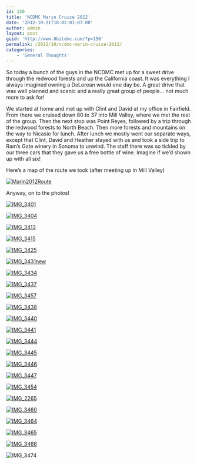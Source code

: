 ```yaml
---
id: 150
title: 'NCDMC Marin Cruise 2012'
date: '2012-10-21T18:02:01-07:00'
author: admin
layout: post
guid: 'http://www.8bitdmc.com/?p=150'
permalink: /2012/10/ncdmc-marin-cruise-2012/
categories:
    - 'General Thoughts'
---
```


So today a bunch of the guys in the NCDMC met up for a sweet drive through the redwood forests and up the California coast. It was everything I always imagined owning a DeLorean would one day be. A great drive that was well planned and scenic and a really great group of people… not much more to ask for!

We started at home and met up with Clint and David at my office in Fairfield. From there we cruised down 80 to 37 into Mill Valley, where we met the rest of the group. Then the next stop was Point Reyes, followed by a trip through the redwood forests to North Beach. Then more forests and mountains on the way to Nicasio for lunch. After lunch we mostly went our separate ways, except that Clint, David and Heather stayed with us and took a side trip to Ram’s Gate winery in Sonoma to unwind. The staff there was so tickled by our three cars that they gave us a free bottle of wine. Imagine if we’d shown up with all six!

Here’s a map of the route we took (after meeting up in Mill Valley)

[![](../../assets/images/2012/10/Marin2012Route.jpg "Marin2012Route")](../../assets/images/2012/10/Marin2012Route.jpg)

Anyway, on to the photos!

[![](../../assets/images/2012/10/IMG_3401-300x225.jpg "IMG_3401")](../../assets/images/2012/10/IMG_3401.jpg)

[![](../../assets/images/2012/10/IMG_3404-300x225.jpg "IMG_3404")](../../assets/images/2012/10/IMG_3404.jpg)

[![](../../assets/images/2012/10/IMG_3413-300x225.jpg "IMG_3413")](../../assets/images/2012/10/IMG_3413.jpg)

[![](../../assets/images/2012/10/IMG_3415-300x225.jpg "IMG_3415")](../../assets/images/2012/10/IMG_3415.jpg)

[![](../../assets/images/2012/10/IMG_3425-300x225.jpg "IMG_3425")](../../assets/images/2012/10/IMG_3425.jpg)

[![](../../assets/images/2012/10/IMG_3431new-225x300.jpg "IMG_3431new")](../../assets/images/2012/10/IMG_3431new.jpg)

[![](../../assets/images/2012/10/IMG_3434-300x225.jpg "IMG_3434")](../../assets/images/2012/10/IMG_3434.jpg)

[![](../../assets/images/2012/10/IMG_3437-300x225.jpg "IMG_3437")](../../assets/images/2012/10/IMG_3437.jpg)

[![](../../assets/images/2012/10/IMG_3457-300x225.jpg "IMG_3457")](../../assets/images/2012/10/IMG_3457.jpg)

[![](../../assets/images/2012/10/IMG_3438-300x225.jpg "IMG_3438")](../../assets/images/2012/10/IMG_3438.jpg)

[![](../../assets/images/2012/10/IMG_3440-300x225.jpg "IMG_3440")](../../assets/images/2012/10/IMG_3440.jpg)

[![](../../assets/images/2012/10/IMG_3441-300x225.jpg "IMG_3441")](../../assets/images/2012/10/IMG_3441.jpg)

[![](../../assets/images/2012/10/IMG_3444-300x225.jpg "IMG_3444")](../../assets/images/2012/10/IMG_3444.jpg)

[![](../../assets/images/2012/10/IMG_3445-300x225.jpg "IMG_3445")](../../assets/images/2012/10/IMG_3445.jpg)

[![](../../assets/images/2012/10/IMG_3446-300x225.jpg "IMG_3446")](../../assets/images/2012/10/IMG_3446.jpg)

[![](../../assets/images/2012/10/IMG_3447-300x225.jpg "IMG_3447")](../../assets/images/2012/10/IMG_3447.jpg)

[![](../../assets/images/2012/10/IMG_3454-300x225.jpg "IMG_3454")](../../assets/images/2012/10/IMG_3454.jpg)

[![](../../assets/images/2012/10/IMG_2265-300x225.jpg "IMG_2265")](../../assets/images/2012/10/IMG_2265.jpg)

[![](../../assets/images/2012/10/IMG_3460-300x225.jpg "IMG_3460")](../../assets/images/2012/10/IMG_3460.jpg)

[![](../../assets/images/2012/10/IMG_3464-300x225.jpg "IMG_3464")](../../assets/images/2012/10/IMG_3464.jpg)

[![](../../assets/images/2012/10/IMG_3465-300x225.jpg "IMG_3465")](../../assets/images/2012/10/IMG_3465.jpg)

[![](../../assets/images/2012/10/IMG_3466-300x225.jpg "IMG_3466")](../../assets/images/2012/10/IMG_3466.jpg)

![](../../assets/images/2012/10/IMG_3474-300x225.jpg "IMG_3474")